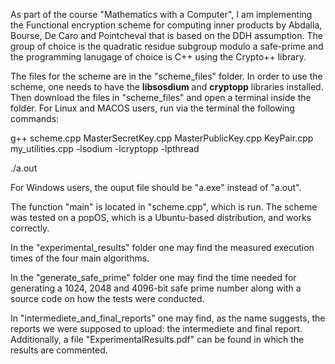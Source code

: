 As part of the course "Mathematics with a Computer", I am implementing the Functional encryption scheme for computing inner products by Abdalla, Bourse, De Caro and Pointcheval that is based on the DDH assumption.
The group of choice is the quadratic residue subgroup modulo a safe-prime and the programming lanugage of choice is C++ using the Crypto++ library.

The files for the scheme are in the "scheme_files" folder. In order to use the scheme, one needs to have the **libsosdium** and **cryptopp** libraries installed. Then download the files in "scheme_files" and open a terminal inside the folder.
For Linux and MACOS users, run via the terminal the following commands:

g++ scheme.cpp MasterSecretKey.cpp MasterPublicKey.cpp KeyPair.cpp  my_utilities.cpp -lsodium -lcryptopp -lpthread

./a.out

For Windows users, the ouput file should be "a.exe" instead of "a.out".

The function "main" is located in "scheme.cpp", which is run. The scheme was tested on a popOS, which is a Ubuntu-based distribution, and works correctly.

In the "experimental_results" folder one may find the measured execution times of the four main algorithms.

In the "generate_safe_prime" folder one may find the time needed for generating a 1024, 2048 and 4096-bit safe prime number along with a source code on how the tests were conducted.

In "intermediete_and_final_reports" one may find, as the name suggests, the reports we were supposed to upload: the intermediete and final report. Additionally, a file "ExperimentalResults.pdf" can be found in which the results are commented.
